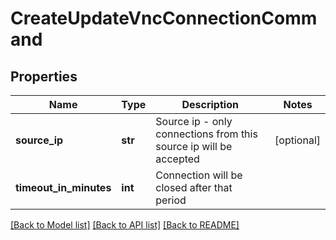 # CreateUpdateVncConnectionCommand

## Properties
Name | Type | Description | Notes
------------ | ------------- | ------------- | -------------
**source_ip** | **str** | Source ip - only connections from this source ip will be accepted | [optional] 
**timeout_in_minutes** | **int** | Connection will be closed after that period | 

[[Back to Model list]](../README.md#documentation-for-models) [[Back to API list]](../README.md#documentation-for-api-endpoints) [[Back to README]](../README.md)


